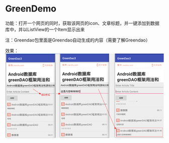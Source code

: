 # GreenDemo

功能：打开一个网页的同时，获取该网页的icon、文章标题，并一键添加到数据库中，并以ListView的一个Item显示出来

注：Greendao包里面是Greendao自动生成的内容（需要了解Greendao）

效果：
![效果图](https://github.com/854133055/GD_demo/blob/master/pic.png)





